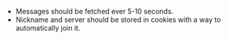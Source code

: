 - Messages should be fetched ever 5-10 seconds.
- Nickname and server should be stored in cookies with a way to automatically join it.
